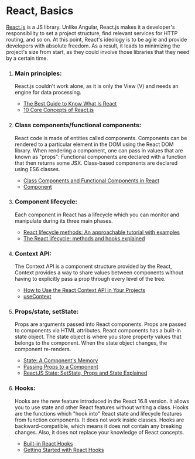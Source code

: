 # React, Basics

[React.js](https://react.dev/) is a JS library. Unlike Angular, React.js makes it a developer's responsibility to set a project structure, find relevant services for HTTP routing, and so on. At this point, React's ideology is to be agile and provide developers with absolute freedom. As a result, it leads to minimizing the project's size from start, as they could involve those libraries that they need by a certain time.

1. ### Main principles:

   <p>‍‍React.js couldn't work alone, as it is only the View (V) and needs an engine for data processing.</p>

   - [The Best Guide to Know What Is React](https://www.simplilearn.com/tutorials/reactjs-tutorial/what-is-reactjs)
   - [10 Core Concepts of React.js](https://tanvir3512.medium.com/10-core-concepts-of-react-js-7beb4434373c)

2. ### Class components/functional components:

   <p>‍React code is made of entities called components. Components can be rendered to a particular element in the DOM using the React DOM library. When rendering a component, one can pass in values that are known as "props": Functional components are declared with a function that then returns some JSX. Class-based components are declared using ES6 classes.</p>

   - [Class Components and Functional Components in React](https://www.letsreact.org/class-components-and-functional-components-in-reactjs/)
   - [Component](https://react.dev/reference/react/Component)

3. ### Component lifecycle:

   <p>‍Each component in React has a lifecycle which you can monitor and manipulate during its three main phases.</p>

   - [React lifecycle methods: An approachable tutorial with examples](https://blog.logrocket.com/react-lifecycle-methods-tutorial-examples/)
   - [The React lifecycle: methods and hooks explained](https://retool.com/blog/the-react-lifecycle-methods-and-hooks-explained/)

4. ### Context API:

   <p>‍‍The Context API is a component structure provided by the React, Context provides a way to share values between components without having to explicitly pass a prop through every level of the tree.</p>

   - [How to Use the React Context API in Your Projects](https://www.freecodecamp.org/news/context-api-in-react/)
   - [useContext](https://react.dev/reference/react/useContext)

5. ### Props/state, setState:

   <p>Props are arguments passed into React components. Props are passed to components via HTML attributes. React components has a built-in state object. The state object is where you store property values that belongs to the component. When the state object changes, the component re-renders.</p>

   - [State: A Component's Memory](https://react.dev/learn/state-a-components-memory)
   - [Passing Props to a Component](https://react.dev/learn/passing-props-to-a-component)
   - [ReactJS State: SetState, Props and State Explained](https://www.simplilearn.com/tutorials/reactjs-tutorial/reactjs-state)

6. ### Hooks:

   <p>‍Hooks are the new feature introduced in the React 16.8 version. It allows you to use state and other React features without writing a class. Hooks are the functions which "hook into" React state and lifecycle features from function components. It does not work inside classes. Hooks are backward-compatible, which means it does not contain any breaking changes. Also, it does not replace your knowledge of React concepts.</p>

   - [Built-in React Hooks](https://react.dev/reference/react)
   - [Getting Started with React Hooks](https://medium.com/@ismailvohra/getting-started-with-react-hooks-d8a2457b789)

